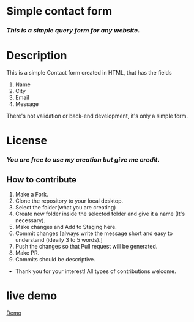 # Simple contact form
### _This is a simple query form for any website._

# Description
  This is a simple Contact form created in HTML, that has the fields
  1. Name
  2. City
  3. Email
  4. Message
  
  There's not validation or back-end development, it's only a simple form.
  
# License 
### _You are free to use my creation but give me credit._

## How to contribute
 1. Make a Fork.
 2. Clone the repository to your local desktop.
 3. Select the folder(what you are creating)
 4. Create new folder inside the selected folder and give it a name (It's necessary).
 5. Make changes and Add to Staging here.
 6. Commit changes [always write the message short and easy to understand (ideally 3 to 5 words).]
 7. Push the changes so that Pull request will be generated.
 8. Make PR.
 9. Commits should be descriptive.

- Thank you for your interest! All types of contributions welcome. 

# live demo
[Demo](https://shravanmeena.github.io/Simple-Contact-Form/)

